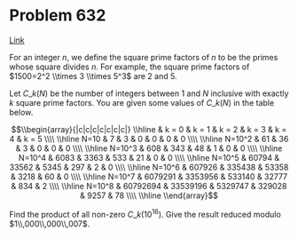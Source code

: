 # Problem 632

[Link](https://projecteuler.net/problem=632)

For an integer $n$, we define the square prime factors of $n$ to be the primes whose square divides $n$. For example, the square prime factors of $1500=2^2 \\times 3 \\times 5^3$ are $2$ and $5$.

Let $C\_k(N)$ be the number of integers between $1$ and $N$ inclusive with exactly $k$ square prime factors. You are given some values of $C\_k(N)$ in the table below.

$$\\begin{array}{|c|c|c|c|c|c|c|} \\hline & k = 0 & k = 1 & k = 2 & k = 3 & k = 4 & k = 5 \\\\ \\hline N=10 & 7 & 3 & 0 & 0 & 0 & 0 \\\\ \\hline N=10^2 & 61 & 36 & 3 & 0 & 0 & 0 \\\\ \\hline N=10^3 & 608 & 343 & 48 & 1 & 0 & 0 \\\\ \\hline N=10^4 & 6083 & 3363 & 533 & 21 & 0 & 0 \\\\ \\hline N=10^5 & 60794 & 33562 & 5345 & 297 & 2 & 0 \\\\ \\hline N=10^6 & 607926 & 335438 & 53358 & 3218 & 60 & 0 \\\\ \\hline N=10^7 & 6079291 & 3353956 & 533140 & 32777 & 834 & 2 \\\\ \\hline N=10^8 & 60792694 & 33539196 & 5329747 & 329028 & 9257 & 78 \\\\ \\hline \\end{array}$$

Find the product of all non-zero $C\_k(10^{16})$. Give the result reduced modulo $1\\,000\\,000\\,007$.
